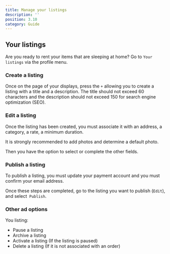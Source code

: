 ```yaml
---
title: Manage your listings
description: ''
position: 3.10
category: Guide
---
```


## Your listings
Are you ready to rent your items that are sleeping at home? Go to `Your listings` via the profile menu.

### Create a listing
Once on the page of your displays, press the `+` allowing you to create a listing with a title and a description.
The title should not exceed 60 characters and the description should not exceed 150 for search engine optimization (SEO).

### Edit a listing
Once the listing has been created, you must associate it with an address, a category, a rate, a minimum duration.

It is strongly recommended to add photos and determine a default photo.

Then you have the option to select or complete the other fields.

### Publish a listing
To publish a listing, you must update your payment account and you must confirm your email address.

Once these steps are completed, go to the listing you want to publish (`Edit`), and select` Publish`.

### Other ad options
You listing:
- Pause a listing
- Archive a listing
- Activate a listing (If the listing is paused)
- Delete a listing (If it is not associated with an order)
